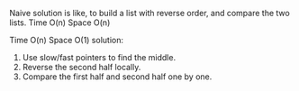 Naive solution is like, to build a list with reverse order, and compare the two lists. 
Time O(n)  Space O(n)


Time O(n)   Space O(1)  solution:            
1. Use slow/fast pointers to find the middle. 
2. Reverse the second half locally. 
3. Compare the first half and second half one by one. 

 